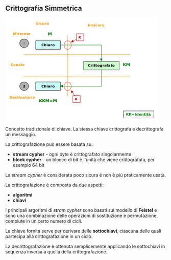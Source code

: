 ## Crittografia Simmetrica

![Chiavi Simmetriche](../gitbook/images/chiavi-singole.png)

Concetto tradizionale di chiave. La stessa chiave crittografa e decrittografa un messaggio.

La crittografazione può essere basata su:

* **stream cypher** - ogni byte è crittografato singolarmente
* **block cypher** - un blocco di bit è l'unità che viene crittografata, per esempio 64 bit

La _stream cypher_ è considerata poco sicura è non è più praticamente usata.

La crittografazione è composta da due aspetti:

* **algoritmi**
* **chiavi**

I principali argoritmi di _stram cypher_ sono basati sul modello di **Feistel** e sono una combinazione delle operazioni di sostituzione e permutazione, compiute in un certo numero di cicli.

La chiave fornita serve per derivare delle **sottochiavi**, ciascuna delle quali partecipa alla crittografazione in un ciclo.

La decrittografazione è ottenuta semplicemente applicando le sottochiavi in sequenza inversa a quella della crittografazione.
